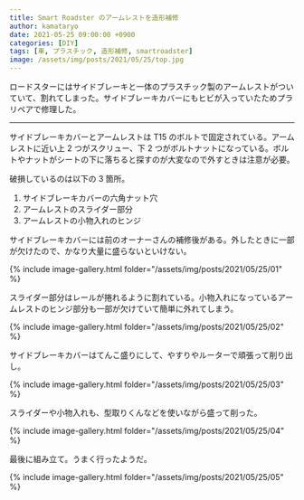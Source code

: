 ```yaml
---
title: Smart Roadster のアームレストを造形補修
author: kamataryo
date: 2021-05-25 09:00:00 +0900
categories: [DIY]
tags: [車, プラスチック, 造形補修, smartroadster]
image: /assets/img/posts/2021/05/25/top.jpg
---
```


ロードスターにはサイドブレーキと一体のプラスチック製のアームレストがついていて、割れてしまった。サイドブレーキカバーにもヒビが入っていたためプラリペアで修理した。

---

サイドブレーキカバーとアームレストは T15 のボルトで固定されている。アームレストに近い上 2 つがスクリュー、下 2 つがボルトナットになっている。ボルトやナットがシートの下に落ちると探すのが大変なので外すときは注意が必要。

破損しているのは以下の 3 箇所。

1. サイドブレーキカバーの六角ナット穴
2. アームレストのスライダー部分
3. アームレストの小物入れのヒンジ

サイドブレーキカバーには前のオーナーさんの補修後がある。外したときに一部が欠けたので、かなり大量に盛らないといけない。

{% include image-gallery.html folder="/assets/img/posts/2021/05/25/01" %}

スライダー部分はレールが捲れるように割れている。小物入れになっているアームレストのヒンジ部分も一部が欠けていて簡単に外れてしまう。

{% include image-gallery.html folder="/assets/img/posts/2021/05/25/02" %}

サイドブレーキカバーはてんこ盛りにして、やすりやルーターで頑張って削り出し。

{% include image-gallery.html folder="/assets/img/posts/2021/05/25/03" %}

スライダーや小物入れも、型取りくんなどを使いながら盛って削った。

{% include image-gallery.html folder="/assets/img/posts/2021/05/25/04" %}

最後に組み立て。うまく行ったようだ。

{% include image-gallery.html folder="/assets/img/posts/2021/05/25/05" %}
